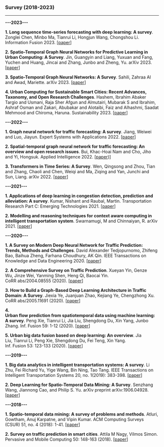 ### Survey (2018-2023)
* * *
**---2023---**

**1. Long sequence time-series forecasting with deep learning: A survey**. Zonglei Chen, Minbo Ma, Tianrui Li, Hongjun Wang, Chongshou Li. Information Fusion 2023. [[paper](https://www.sciencedirect.com/science/article/abs/pii/S1566253523001355)]

**2. Spatio-Temporal Graph Neural Networks for Predictive Learning in Urban Computing: A Survey**. Jin, Guangyin and Liang, Yuxuan and Fang, Yuchen and Huang, Jincai and Zhang, Junbo and Zheng, Yu. arXiv 2023. [[paper](https://arxiv.org/pdf/2303.14483.pdf)]

**3. Spatio-Temporal Graph Neural Networks: A Survey**. Sahili, Zahraa Al and Awad, Mariette. arXiv 2023. [[paper](https://arxiv.org/ftp/arxiv/papers/2301/2301.10569.pdf)]

**4. Urban Computing for Sustainable Smart Cities: Recent Advances, Taxonomy, and Open Research Challenges**. Hashem, Ibrahim Abaker Targio and Usmani, Raja Sher Afgun and Almutairi, Mubarak S and Ibrahim, Ashraf Osman and Zakari, Abubakar and Alotaibi, Faiz and Alhashmi, Saadat Mehmood and Chiroma, Haruna. Sustainability 2023. [[paper](https://www.mdpi.com/2071-1050/15/5/3916/pdf?version=1676978835)]

**---2022---**

**1. Graph neural network for traffic forecasting: A survey**. Jiang, Weiwei and Luo, Jiayun. Expert Systems with Applications 2022. [[paper](https://www.sciencedirect.com/science/article/abs/pii/S0957417422011654)]

**2. Spatial-temporal graph neural network for traffic forecasting: An overview and open research issues**. Bui, Khac-Hoai Nam and Cho, Jiho and Yi, Hongsuk. Applied Intelligence 2022. [[paper](https://link.springer.com/content/pdf/10.1007/s10489-021-02587-w.pdf?pdf=button))]

**3. Transformers in Time Series: A Survey**. Wen, Qingsong and Zhou, Tian and Zhang, Chaoli and Chen, Weiqi and Ma, Ziqing and Yan, Junchi and Sun, Liang. arXiv 2022. [[paper](https://arxiv.org/pdf/2202.07125.pdf)]

**---2021---**

**1. Applications of deep learning in congestion detection, prediction and alleviation: A survey**. Kumar, Nishant and Raubal, Martin. Transportation Research Part C: Emerging Technologies 2021. [[paper](https://www.sciencedirect.com/science/article/pii/S0968090X21004241)]

**2. Modelling and reasoning techniques for context aware computing in intelligent transportation system**. Swarnamugi, M and Chinnaiyan, R. arXiv 2021. [[paper](https://arxiv.org/ftp/arxiv/papers/2107/2107.14374.pdf)]

**---2020---**

**1. A Survey on Modern Deep Neural Network for Traffic Prediction: Trends, Methods and Challenges**. David Alexander Tedjopurnomo, Zhifeng Bao, Baihua Zheng, Farhana Choudhury, AK Qin. IEEE Transactions on Knowledge and Data Engineering 2020. [[paper](https://ieeexplore.ieee.org/abstract/document/9112608/)]

**2. A Comprehensive Survey on Traffic Prediction**. Xueyan Yin, Genze Wu, Jinze Wei, Yanming Shen, Heng Qi, Baocai Yin.
CoRR abs/2004.08555 (2020).  [[paper](https://arxiv.org/abs/2004.08555)]

**3. How to Build a Graph-Based Deep Learning Architecture in Traffic Domain: A Survey**. Jiexia Ye, Juanjuan Zhao, Kejiang Ye, Chengzhong Xu. CoRR abs/2005.11691 (2020).  [[paper](https://arxiv.org/abs/2005.11691)]

**4. Urban flow prediction from spatiotemporal data using machine learning: A survey**. Peng Xie, Tianrui Li, Jia Liu, Shengdong Du, Xin Yang, Junbo Zhang. Inf. Fusion 59: 1-12 (2020). [[paper](https://doi.org/10.1016/j.inffus.2020.01.002)]

**5. Urban big data fusion based on deep learning: An overview**. Jia Liu, Tianrui Li, Peng Xie, Shengdong Du, Fei Teng, Xin Yang. Inf. Fusion 53: 123-133 (2020). [[paper](https://doi.org/10.1016/j.inffus.2019.06.016)]

**---2019---**

**1. Big data analytics in intelligent transportation systems: A survey**. Li Zhu, Fei Richard Yu, Yige Wang, Bin Ning, Tao Tang. IEEE Transactions on Intelligent Transportation Systems 20, no. 1(2019): 383-398. [[paper](https://ieeexplore.ieee.org/abstract/document/8344848/)]

**2. Deep Learning for Spatio-Temporal Data Mining: A Survey**. Senzhang Wang, Jiannong Cao, and Philip S. Yu. arXiv preprint arXiv:1906.04928. [[paper](https://arxiv.org/pdf/1906.04928.pdf)]

**---2018---**

**1. Spatio-temporal data mining: A survey of problems and methods**. Atluri, Gowtham, Anuj Karpatne, and Vipin Kumar. ACM Computing Surveys (CSUR) 51, no. 4 (2018): 1-41. [[paper](https://dl.acm.org/doi/pdf/10.1145/3161602)]

**2. Survey on traffic prediction in smart cities**. Attila M Nagy, Vilmos Simon. Pervasive and Mobile Computing 50: 148-163 (2018). [[paper](https://www.sciencedirect.com/science/article/pii/S1574119217306521)]